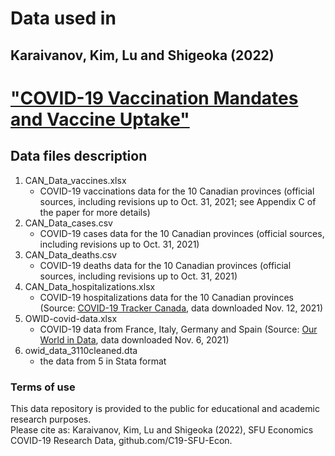 # Data used in 
## Karaivanov, Kim, Lu and Shigeoka (2022)  
# ["COVID-19 Vaccination Mandates and Vaccine Uptake"](https://www.medrxiv.org/content/10.1101/2021.10.21.21265355v4) 


## Data files description
1. CAN_Data_vaccines.xlsx
    - COVID-19 vaccinations data for the 10 Canadian provinces (official sources, including revisions up to Oct. 31, 2021; see Appendix C of the paper for more details)
2. CAN_Data_cases.csv
    - COVID-19 cases data for the 10 Canadian provinces (official sources, including revisions up to Oct. 31, 2021)  
3. CAN_Data_deaths.csv                                               
    - COVID-19 deaths data for the 10 Canadian provinces (official sources, including revisions up to Oct. 31, 2021)  
4. CAN_Data_hospitalizations.xlsx                                                
    - COVID-19 hospitalizations data for the 10 Canadian provinces (Source: [COVID-19 Tracker Canada](http://covid19tracker.ca), data downloaded Nov. 12, 2021)  
5. OWID-covid-data.xlsx
    - COVID-19 data from France, Italy, Germany and Spain (Source: [Our World in Data](http://ourworldindata.org), data downloaded Nov. 6, 2021)
6. owid_data_3110cleaned.dta
    - the data from 5 in Stata format


### Terms of use
This data repository is provided to the public for educational and academic research purposes.  
Please cite as: Karaivanov, Kim, Lu and Shigeoka (2022), SFU Economics COVID-19 Research Data, github.com/C19-SFU-Econ.
